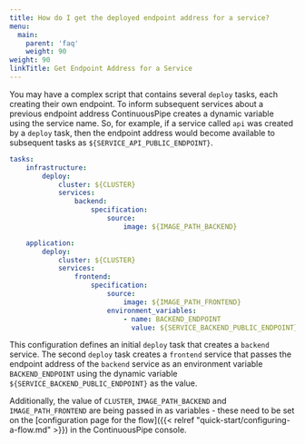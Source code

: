 ```yaml
---
title: How do I get the deployed endpoint address for a service?
menu:
  main:
    parent: 'faq'
    weight: 90
weight: 90
linkTitle: Get Endpoint Address for a Service
---
```

You may have a complex script that contains several `deploy` tasks, each creating their own endpoint. To inform subsequent services about a previous endpoint address ContinuousPipe creates a dynamic variable using the service name. So, for example, if a service called `api` was created by a `deploy` task, then the endpoint address would become available to subsequent tasks as `${SERVICE_API_PUBLIC_ENDPOINT}`.

```yaml
tasks:
    infrastructure:
        deploy:
            cluster: ${CLUSTER}
            services:
                backend:
                    specification:
                        source:
                            image: ${IMAGE_PATH_BACKEND}

    application:
        deploy:
            cluster: ${CLUSTER}
            services:
                frontend:
                    specification:
                        source:
                            image: ${IMAGE_PATH_FRONTEND}
                        environment_variables:
                            - name: BACKEND_ENDPOINT
                              value: ${SERVICE_BACKEND_PUBLIC_ENDPOINT}
```

This configuration defines an initial `deploy` task that creates a `backend` service. The second `deploy` task creates a `frontend` service that passes the endpoint address of the `backend` service as an environment variable `BACKEND_ENDPOINT` using the dynamic variable `${SERVICE_BACKEND_PUBLIC_ENDPOINT}` as the value.

Additionally, the value of `CLUSTER`, `IMAGE_PATH_BACKEND` and `IMAGE_PATH_FRONTEND` are being passed in as variables - these need to be set on the [configuration page for the flow]({{< relref "quick-start/configuring-a-flow.md" >}}) in the ContinuousPipe console.
